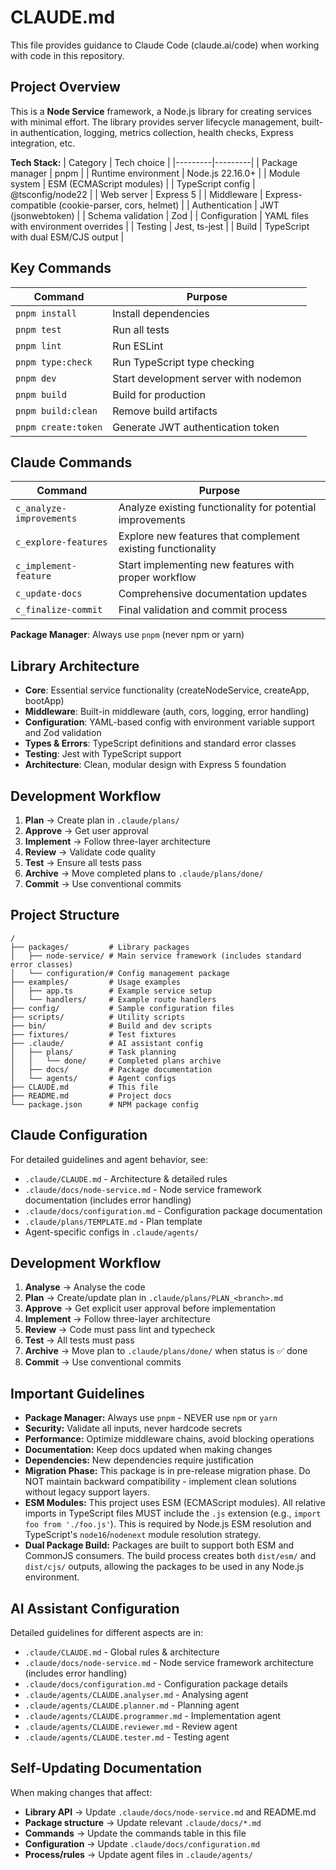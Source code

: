 # CLAUDE.md

This file provides guidance to Claude Code (claude.ai/code) when working with code in this repository.

## Project Overview

This is a **Node Service** framework, a Node.js library for creating services with minimal effort. The library provides server lifecycle management, built-in authentication, logging, metrics collection, health checks, Express integration, etc.

**Tech Stack:**
| Category | Tech choice |
|---------|---------|
| Package manager | pnpm |
| Runtime environment | Node.js 22.16.0+ |
| Module system | ESM (ECMAScript modules) |
| TypeScript config | @tsconfig/node22 |
| Web server | Express 5 |
| Middleware | Express-compatible (cookie-parser, cors, helmet) |
| Authentication | JWT (jsonwebtoken) |
| Schema validation | Zod |
| Configuration | YAML files with environment overrides |
| Testing | Jest, ts-jest |
| Build | TypeScript with dual ESM/CJS output |

## Key Commands

| Command             | Purpose                               |
| ------------------- | ------------------------------------- |
| `pnpm install`      | Install dependencies                  |
| `pnpm test`         | Run all tests                         |
| `pnpm lint`         | Run ESLint                            |
| `pnpm type:check`   | Run TypeScript type checking          |
| `pnpm dev`          | Start development server with nodemon |
| `pnpm build`        | Build for production                  |
| `pnpm build:clean`  | Remove build artifacts                |
| `pnpm create:token` | Generate JWT authentication token     |

## Claude Commands

| Command                  | Purpose                                                     |
| ------------------------ | ----------------------------------------------------------- |
| `c_analyze-improvements` | Analyze existing functionality for potential improvements   |
| `c_explore-features`     | Explore new features that complement existing functionality |
| `c_implement-feature`    | Start implementing new features with proper workflow        |
| `c_update-docs`          | Comprehensive documentation updates                         |
| `c_finalize-commit`      | Final validation and commit process                         |

**Package Manager**: Always use `pnpm` (never npm or yarn)

## Library Architecture

- **Core**: Essential service functionality (createNodeService, createApp, bootApp)
- **Middleware**: Built-in middleware (auth, cors, logging, error handling)
- **Configuration**: YAML-based config with environment variable support and Zod validation
- **Types & Errors**: TypeScript definitions and standard error classes
- **Testing**: Jest with TypeScript support
- **Architecture**: Clean, modular design with Express 5 foundation

## Development Workflow

1. **Plan** → Create plan in `.claude/plans/`
2. **Approve** → Get user approval
3. **Implement** → Follow three-layer architecture
4. **Review** → Validate code quality
5. **Test** → Ensure all tests pass
6. **Archive** → Move completed plans to `.claude/plans/done/`
7. **Commit** → Use conventional commits

## Project Structure

```
/
├── packages/         # Library packages
│   ├── node-service/ # Main service framework (includes standard error classes)
│   └── configuration/# Config management package
├── examples/         # Usage examples
│   ├── app.ts        # Example service setup
│   └── handlers/     # Example route handlers
├── config/           # Sample configuration files
├── scripts/          # Utility scripts
├── bin/              # Build and dev scripts
├── fixtures/         # Test fixtures
├── .claude/          # AI assistant config
│   ├── plans/        # Task planning
│   │   └── done/     # Completed plans archive
│   ├── docs/         # Package documentation
│   └── agents/       # Agent configs
├── CLAUDE.md         # This file
├── README.md         # Project docs
└── package.json      # NPM package config
```

## Claude Configuration

For detailed guidelines and agent behavior, see:

- `.claude/CLAUDE.md` - Architecture & detailed rules
- `.claude/docs/node-service.md` - Node service framework documentation (includes error handling)
- `.claude/docs/configuration.md` - Configuration package documentation
- `.claude/plans/TEMPLATE.md` - Plan template
- Agent-specific configs in `.claude/agents/`

## Development Workflow

1. **Analyse** → Analyse the code
2. **Plan** → Create/update plan in `.claude/plans/PLAN_<branch>.md`
3. **Approve** → Get explicit user approval before implementation
4. **Implement** → Follow three-layer architecture
5. **Review** → Code must pass lint and typecheck
6. **Test** → All tests must pass
7. **Archive** → Move plan to `.claude/plans/done/` when status is ✅ done
8. **Commit** → Use conventional commits

## Important Guidelines

- **Package Manager:** Always use `pnpm` - NEVER use `npm` or `yarn`
- **Security:** Validate all inputs, never hardcode secrets
- **Performance:** Optimize middleware chains, avoid blocking operations
- **Documentation:** Keep docs updated when making changes
- **Dependencies:** New dependencies require justification
- **Migration Phase:** This package is in pre-release migration phase. Do NOT maintain backward compatibility - implement clean solutions without legacy support layers.
- **ESM Modules:** This project uses ESM (ECMAScript modules). All relative imports in TypeScript files MUST include the `.js` extension (e.g., `import foo from './foo.js'`). This is required by Node.js ESM resolution and TypeScript's `node16`/`nodenext` module resolution strategy.
- **Dual Package Build:** Packages are built to support both ESM and CommonJS consumers. The build process creates both `dist/esm/` and `dist/cjs/` outputs, allowing the packages to be used in any Node.js environment.

## AI Assistant Configuration

Detailed guidelines for different aspects are in:

- `.claude/CLAUDE.md` - Global rules & architecture
- `.claude/docs/node-service.md` - Node service framework architecture (includes error handling)
- `.claude/docs/configuration.md` - Configuration package details
- `.claude/agents/CLAUDE.analyser.md` - Analysing agent
- `.claude/agents/CLAUDE.planner.md` - Planning agent
- `.claude/agents/CLAUDE.programmer.md` - Implementation agent
- `.claude/agents/CLAUDE.reviewer.md` - Review agent
- `.claude/agents/CLAUDE.tester.md` - Testing agent

## Self-Updating Documentation

When making changes that affect:

- **Library API** → Update `.claude/docs/node-service.md` and README.md
- **Package structure** → Update relevant `.claude/docs/*.md`
- **Commands** → Update the commands table in this file
- **Configuration** → Update `.claude/docs/configuration.md`
- **Process/rules** → Update agent files in `.claude/agents/`
